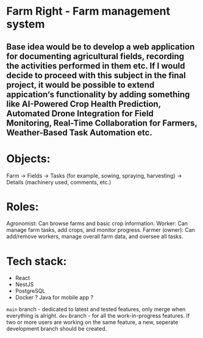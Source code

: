 # Farm Right - Farm management system

## Base idea would be to develop a web application for documenting agricultural fields, recording the activities performed in them etc. If I would decide to proceed with this subject in the final project, it would be possible to extend appication‘s functionality by adding something like AI-Powered Crop Health Prediction, Automated Drone Integration for Field Monitoring, Real-Time Collaboration for Farmers, Weather-Based Task Automation etc.


# Objects: 

Farm -> Fields -> Tasks (for example, sowing, spraying, harvesting) -> Details (machinery used, comments, etc.)

# Roles:

Agronomist: Can browse farms and basic crop information.
Worker: Can manage farm tasks, add crops, and monitor progress.
Farmer (owner): Can add/remove workers, manage overall farm data, and oversee all tasks.

# Tech stack:
- React
- NestJS
- PostgreSQL
- Docker
? Java for mobile app ?

`main` branch - dedicated to latest and tested features, only merge when everything is alright. 
`dev` branch - for all the work-in-progress features. If two or more users are working on the same feature, a new, seperate development branch should be created.
